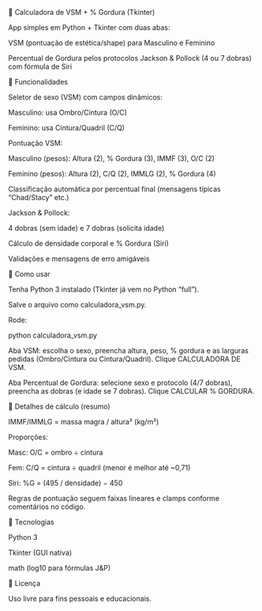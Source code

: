 📏 Calculadora de VSM + % Gordura (Tkinter)

App simples em Python + Tkinter com duas abas:

VSM (pontuação de estética/shape) para Masculino e Feminino

Percentual de Gordura pelos protocolos Jackson & Pollock (4 ou 7 dobras) com fórmula de Siri

🧩 Funcionalidades

Seletor de sexo (VSM) com campos dinâmicos:

Masculino: usa Ombro/Cintura (O/C)

Feminino: usa Cintura/Quadril (C/Q)

Pontuação VSM:

Masculino (pesos): Altura (2), % Gordura (3), IMMF (3), O/C (2)

Feminino (pesos): Altura (2), C/Q (2), IMMLG (2), % Gordura (4)

Classificação automática por percentual final (mensagens típicas “Chad/Stacy” etc.)

Jackson & Pollock:

4 dobras (sem idade) e 7 dobras (solicita idade)

Cálculo de densidade corporal e % Gordura (Siri)

Validações e mensagens de erro amigáveis

🚀 Como usar

Tenha Python 3 instalado (Tkinter já vem no Python “full”).

Salve o arquivo como calculadora_vsm.py.

Rode:

python calculadora_vsm.py


Aba VSM: escolha o sexo, preencha altura, peso, % gordura e as larguras pedidas (Ombro/Cintura ou Cintura/Quadril). Clique CALCULADORA DE VSM.

Aba Percentual de Gordura: selecione sexo e protocolo (4/7 dobras), preencha as dobras (e idade se 7 dobras). Clique CALCULAR % GORDURA.

📐 Detalhes de cálculo (resumo)

IMMF/IMMLG = massa magra / altura² (kg/m²)

Proporções:

Masc: O/C = ombro ÷ cintura

Fem: C/Q = cintura ÷ quadril (menor é melhor até ~0,71)

Siri: %G = (495 / densidade) − 450

Regras de pontuação seguem faixas lineares e clamps conforme comentários no código.

🧠 Tecnologias

Python 3

Tkinter (GUI nativa)

math (log10 para fórmulas J&P)

📄 Licença

Uso livre para fins pessoais e educacionais.

